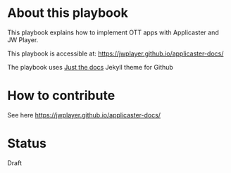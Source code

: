 # About this playbook
This playbook explains how to implement OTT apps with Applicaster and JW Player.

This playbook is accessible at: https://jwplayer.github.io/applicaster-docs/

The playbook uses [Just the docs](https://just-the-docs.github.io/just-the-docs) Jekyll theme for Github

# How to contribute
See here https://jwplayer.github.io/applicaster-docs/

# Status
Draft
